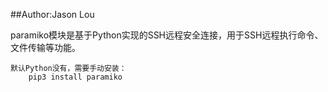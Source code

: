##Author:Jason Lou

paramiko模块是基于Python实现的SSH远程安全连接，用于SSH远程执行命令、文件传输等功能。

    默认Python没有，需要手动安装：
        pip3 install paramiko

